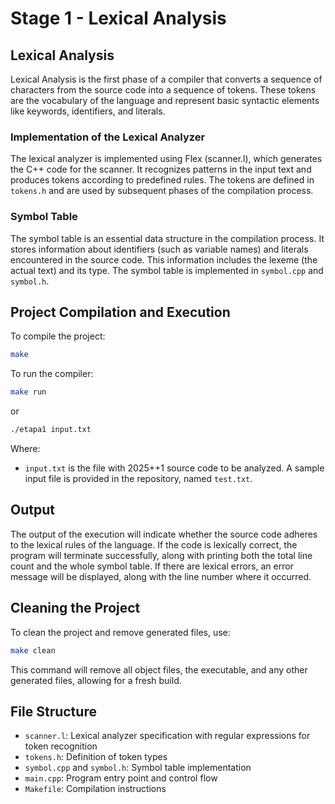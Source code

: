 # Stage 1 - Lexical Analysis

## Lexical Analysis

Lexical Analysis is the first phase of a compiler that converts a sequence of characters from the source code into a sequence of tokens. These tokens are the vocabulary of the language and represent basic syntactic elements like keywords, identifiers, and literals.

### Implementation of the Lexical Analyzer

The lexical analyzer is implemented using Flex (scanner.l), which generates the C++ code for the scanner. It recognizes patterns in the input text and produces tokens according to predefined rules. The tokens are defined in `tokens.h` and are used by subsequent phases of the compilation process.

### Symbol Table

The symbol table is an essential data structure in the compilation process. It stores information about identifiers (such as variable names) and literals encountered in the source code. This information includes the lexeme (the actual text) and its type. The symbol table is implemented in `symbol.cpp` and `symbol.h`.

## Project Compilation and Execution

To compile the project:

```bash
make
```

To run the compiler:

```bash
make run
```

or

```bash
./etapa1 input.txt
```

Where:

- `input.txt` is the file with 2025++1 source code to be analyzed. A sample input file is provided in the repository, named `test.txt`.

## Output

The output of the execution will indicate whether the source code adheres to the lexical rules of the language. If the code is lexically correct, the program will terminate successfully, along with printing both the total line count and the whole symbol table. If there are lexical errors, an error message will be displayed, along with the line number where it occurred.

## Cleaning the Project

To clean the project and remove generated files, use:

```bash
make clean
```

This command will remove all object files, the executable, and any other generated files, allowing for a fresh build.

## File Structure

- `scanner.l`: Lexical analyzer specification with regular expressions for token recognition
- `tokens.h`: Definition of token types
- `symbol.cpp` and `symbol.h`: Symbol table implementation
- `main.cpp`: Program entry point and control flow
- `Makefile`: Compilation instructions